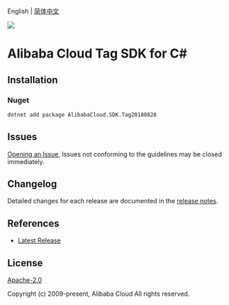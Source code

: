 English | [简体中文](README-CN.md)

![](https://aliyunsdk-pages.alicdn.com/icons/AlibabaCloud.svg)

# Alibaba Cloud Tag SDK for C#

## Installation

### Nuget

```bash
dotnet add package AlibabaCloud.SDK.Tag20180828
```

## Issues

[Opening an Issue](https://github.com/aliyun/alibabacloud-csharp-sdk/issues/new), Issues not conforming to the guidelines may be closed immediately.

## Changelog

Detailed changes for each release are documented in the [release notes](./ChangeLog.md).

## References

* [Latest Release](https://github.com/aliyun/alibabacloud-csharp-sdk/)

## License

[Apache-2.0](http://www.apache.org/licenses/LICENSE-2.0)

Copyright (c) 2009-present, Alibaba Cloud All rights reserved.
